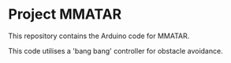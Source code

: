 # Project MMATAR

This repository contains the Arduino code for MMATAR.

This code utilises a 'bang bang' controller for obstacle avoidance.
